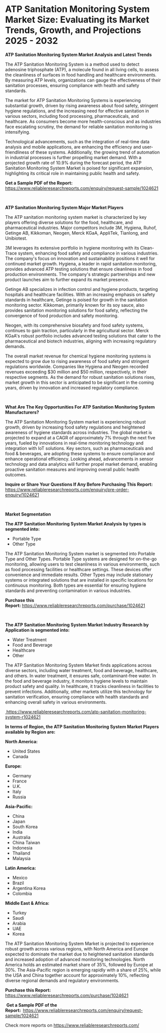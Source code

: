 <p><h1>ATP Sanitation Monitoring System Market Size: Evaluating its Market Trends, Growth, and Projections 2025 - 2032</h1></p><p><strong>ATP Sanitation Monitoring System Market Analysis and Latest Trends</strong></p>
<p><p>The ATP Sanitation Monitoring System is a method used to detect adenosine triphosphate (ATP), a molecule found in all living cells, to assess the cleanliness of surfaces in food handling and healthcare environments. By measuring ATP levels, organizations can gauge the effectiveness of their sanitation processes, ensuring compliance with health and safety standards.</p><p>The market for ATP Sanitation Monitoring Systems is experiencing substantial growth, driven by rising awareness about food safety, stringent hygiene regulations, and the increasing need for effective sanitation in various sectors, including food processing, pharmaceuticals, and healthcare. As consumers become more health-conscious and as industries face escalating scrutiny, the demand for reliable sanitation monitoring is intensifying.</p><p>Technological advancements, such as the integration of real-time data analysis and mobile applications, are enhancing the efficiency and user-friendliness of these systems. Additionally, the growing trend of automation in industrial processes is further propelling market demand. With a projected growth rate of 10.9% during the forecast period, the ATP Sanitation Monitoring System Market is poised for significant expansion, highlighting its critical role in maintaining public health and safety.</p></p>
<p><strong>Get a Sample PDF of the Report:&nbsp;</strong> <a href="https://www.reliableresearchreports.com/enquiry/request-sample/1024621?utm_campaign=2665&utm_medium=2&utm_source=Github&utm_content=ia&utm_term=06032025&utm_id=atp-sanitation-monitoring-system">https://www.reliableresearchreports.com/enquiry/request-sample/1024621</a></p>
<p>&nbsp;</p>
<p><strong>ATP Sanitation Monitoring System Major Market Players</strong></p>
<p><p>The ATP sanitation monitoring system market is characterized by key players offering diverse solutions for the food, healthcare, and pharmaceutical industries. Major competitors include 3M, Hygiena, Ruhof, Getinge AB, Kikkoman, Neogen, Merck KGaA, AppliTek, Tianlong, and Unibiotest.</p><p>3M leverages its extensive portfolio in hygiene monitoring with its Clean-Trace system, enhancing food safety and compliance in various industries. The company's focus on innovation and sustainability positions it well for continued market growth. Hygiena, a leader in rapid sanitation monitoring, provides advanced ATP testing solutions that ensure cleanliness in food production environments. The company's strategic partnerships and new product launches aim to further expand its market presence.</p><p>Getinge AB specializes in infection control and hygiene products, targeting hospitals and healthcare facilities. With an increasing emphasis on safety standards in healthcare, Getinge is poised for growth in the sanitation monitoring sector. Kikkoman, primarily known for its soy sauce, also provides sanitation monitoring solutions for food safety, reflecting the convergence of food production and safety monitoring.</p><p>Neogen, with its comprehensive biosafety and food safety systems, continues to gain traction, particularly in the agricultural sector. Merck KGaA's robust portfolio includes advanced testing solutions that cater to the pharmaceutical and biotech industries, aligning with increasing regulatory demands.</p><p>The overall market revenue for chemical hygiene monitoring systems is expected to grow due to rising awareness of food safety and stringent regulations worldwide. Companies like Hygiena and Neogen recorded revenues exceeding $30 million and $50 million, respectively, in their respective segments. As the demand for robust sanitation solutions rises, market growth in this sector is anticipated to be significant in the coming years, driven by innovation and increased regulatory compliance.</p></p>
<p>&nbsp;</p>
<p><strong>What Are The Key Opportunities For ATP Sanitation Monitoring System Manufacturers?</strong></p>
<p><p>The ATP Sanitation Monitoring System market is experiencing robust growth, driven by increasing food safety regulations and heightened awareness of hygiene standards across industries. The global market is projected to expand at a CAGR of approximately 7% through the next five years, fueled by innovations in real-time monitoring technology and integration with IoT solutions. Key sectors, such as pharmaceuticals and food & beverages, are adopting these systems to ensure compliance and enhance operational efficiency. Looking ahead, advancements in sensor technology and data analytics will further propel market demand, enabling proactive sanitation measures and improving overall public health outcomes.</p></p>
<p><strong>Inquire or Share Your Questions If Any Before Purchasing This Report:</strong> <a href="https://www.reliableresearchreports.com/enquiry/pre-order-enquiry/1024621?utm_campaign=2665&utm_medium=2&utm_source=Github&utm_content=ia&utm_term=06032025&utm_id=atp-sanitation-monitoring-system">https://www.reliableresearchreports.com/enquiry/pre-order-enquiry/1024621</a></p>
<p>&nbsp;</p>
<p><strong>Market Segmentation</strong></p>
<p><strong>The ATP Sanitation Monitoring System Market Analysis by types is segmented into:</strong></p>
<p><ul><li>Portable Type</li><li>Other Type</li></ul></p>
<p><p>The ATP Sanitation Monitoring System market is segmented into Portable Type and Other Types. Portable Type systems are designed for on-the-go monitoring, allowing users to test cleanliness in various environments, such as food processing facilities or healthcare settings. These devices offer convenience and immediate results. Other Types may include stationary systems or integrated solutions that are installed in specific locations for continuous monitoring. Both types are essential for ensuring hygiene standards and preventing contamination in various industries.</p></p>
<p><strong>Purchase this Report:&nbsp;</strong><a href="https://www.reliableresearchreports.com/purchase/1024621?utm_campaign=2665&utm_medium=2&utm_source=Github&utm_content=ia&utm_term=06032025&utm_id=atp-sanitation-monitoring-system">https://www.reliableresearchreports.com/purchase/1024621</a></p>
<p>&nbsp;</p>
<p><strong>The ATP Sanitation Monitoring System Market Industry Research by Application is segmented into:</strong></p>
<p><ul><li>Water Treatment</li><li>Food and Beverage</li><li>Healthcare</li><li>Other</li></ul></p>
<p><p>The ATP Sanitation Monitoring System Market finds applications across diverse sectors, including water treatment, food and beverage, healthcare, and others. In water treatment, it ensures safe, contaminant-free water. In the food and beverage industry, it monitors hygiene levels to maintain product safety and quality. In healthcare, it tracks cleanliness in facilities to prevent infections. Additionally, other markets utilize this technology for sanitation verification, ensuring compliance with health standards and enhancing overall safety in various environments.</p></p>
<p><a href="https://www.reliableresearchreports.com/atp-sanitation-monitoring-system-r1024621?utm_campaign=2665&utm_medium=2&utm_source=Github&utm_content=ia&utm_term=06032025&utm_id=atp-sanitation-monitoring-system">&nbsp;https://www.reliableresearchreports.com/atp-sanitation-monitoring-system-r1024621</a></p>
<p><strong>In terms of Region, the ATP Sanitation Monitoring System Market Players available by Region are:</strong></p>
<p>
    <p> <strong> North America: </strong>
        <ul>
            <li>United States</li>
            <li>Canada</li>
        </ul>
        </p> 
    <p> <strong> Europe: </strong>
        <ul>
            <li>Germany</li>
            <li>France</li>
            <li>U.K.</li>
            <li>Italy</li>
            <li>Russia</li>
        </ul>
        </p> 
    <p> <strong> Asia-Pacific: </strong>
        <ul>
            <li>China</li>
            <li>Japan</li>
            <li>South Korea</li>
            <li>India</li>
            <li>Australia</li>
            <li>China Taiwan</li>
            <li>Indonesia</li>
            <li>Thailand</li>
            <li>Malaysia</li>
        </ul>
        </p> 
    <p> <strong> Latin America: </strong>
        <ul>
            <li>Mexico</li>
            <li>Brazil</li>
            <li>Argentina Korea</li>
            <li>Colombia</li>
        </ul>
        </p> 
    <p> <strong> Middle East & Africa: </strong>
        <ul>
            <li>Turkey</li>
            <li>Saudi</li>
            <li>Arabia</li>
            <li>UAE</li>
            <li>Korea</li>
        </ul>
    </p>
    </p>
<p><p>The ATP Sanitation Monitoring System Market is projected to experience robust growth across various regions, with North America and Europe expected to dominate the market due to heightened sanitation standards and increased adoption of advanced monitoring technologies. North America holds an estimated market share of 35%, followed by Europe at 30%. The Asia-Pacific region is emerging rapidly with a share of 25%, while the USA and China together account for approximately 10%, reflecting diverse regional demands and regulatory environments.</p></p>
<p><strong>Purchase this Report: </strong><a href="https://www.reliableresearchreports.com/purchase/1024621?utm_campaign=2665&utm_medium=2&utm_source=Github&utm_content=ia&utm_term=06032025&utm_id=atp-sanitation-monitoring-system">https://www.reliableresearchreports.com/purchase/1024621</a></p>
<p>&nbsp;<strong>Get a Sample PDF of the Report:&nbsp;&nbsp;</strong><a href="https://www.reliableresearchreports.com/enquiry/request-sample/1024621?utm_campaign=2665&utm_medium=2&utm_source=Github&utm_content=ia&utm_term=06032025&utm_id=atp-sanitation-monitoring-system">https://www.reliableresearchreports.com/enquiry/request-sample/1024621</a></p>
<p><strong></strong></p>
<p>Check more reports on <a href="https://www.reliableresearchreports.com/?utm_campaign=2665&utm_medium=2&utm_source=Github&utm_content=ia&utm_term=06032025&utm_id=atp-sanitation-monitoring-system">https://www.reliableresearchreports.com/</a></p>